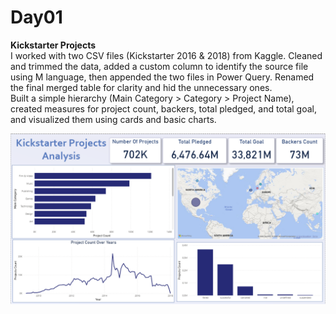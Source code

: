 # Day01

**Kickstarter Projects**  
I worked with two CSV files (Kickstarter 2016 & 2018) from Kaggle. Cleaned and trimmed the data, added a custom column to identify the source file using M language, then appended the two files in Power Query. Renamed the final merged table for clarity and hid the unnecessary ones.  
Built a simple hierarchy (Main Category > Category > Project Name), created measures for project count, backers, total pledged, and total goal, and visualized them using cards and basic charts.

![Lab1](../img/lab1.png)